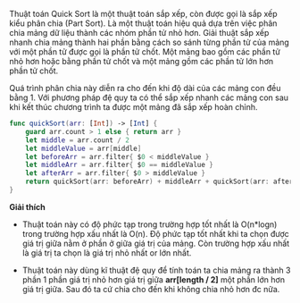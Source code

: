 Thuật toán Quick Sort là một thuật toán sắp xếp, còn được gọi là sắp xếp kiểu phân chia (Part Sort). Là một thuật toán hiệu quả dựa trên việc phân chia mảng dữ liệu thành các nhóm phần tử nhỏ hơn.
Giải thuật sắp xếp nhanh chia mảng thành hai phần bằng cách so sánh từng phần tử của mảng với một phần tử được gọi là phần tử chốt. Một mảng bao gồm các phần tử nhỏ hơn hoặc bằng phần tử chốt và một mảng gồm các phần tử lớn hơn phần tử chốt.

Quá trình phân chia này diễn ra cho đến khi độ dài của các mảng con đều bằng 1. Với phương pháp đệ quy ta có thể sắp xếp nhanh các mảng con sau khi kết thúc chương trình ta được một mảng đã sắp xếp hoàn chỉnh.


```swift
func quickSort(arr: [Int]) -> [Int] {
    guard arr.count > 1 else { return arr }
    let middle = arr.count / 2
    let middleValue = arr[middle]
    let beforeArr = arr.filter{ $0 < middleValue }
    let middleArr = arr.filter{ $0 == middleValue }
    let afterArr = arr.filter{ $0 > middleValue }
    return quickSort(arr: beforeArr) + middleArr + quickSort(arr: afterArr)
}
```

**Giải thích**
- Thuật toán này có độ phức tạp trong trường hợp tốt nhất là O(n*logn) trong trường hợp xấu nhất là O(n). Độ phức tạp tốt nhất khi ta chọn được giá trị giữa nằm ở phần ở giữa giá trị của mảng. Còn trường hợp xấu nhất là giá trị ta chọn là giá trị nhỏ nhất or lớn nhất.

- Thuật toán này dùng kĩ thuật đệ quy để tính toán ta chia mảng ra thành 3 phần 1 phần giá trị nhỏ hơn giá trị giữa **arr[length / 2]** một phần lớn hơn giá trị giữa.  Sau đó ta cứ chia cho đến khi không chia nhỏ hơn đc nữa.
 

